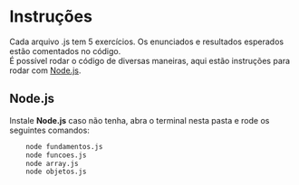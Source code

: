 # Instruções

Cada arquivo .js tem 5 exercícios. Os enunciados e resultados esperados estão comentados no código. <br>
É possível rodar o código de diversas maneiras, aqui estão instruções para rodar com [Node.js](#nodejs).
## Node.js

Instale __Node.js__ caso não tenha, abra o terminal nesta pasta e rode os seguintes comandos:
```Bash
    node fundamentos.js
    node funcoes.js
    node array.js
    node objetos.js
```